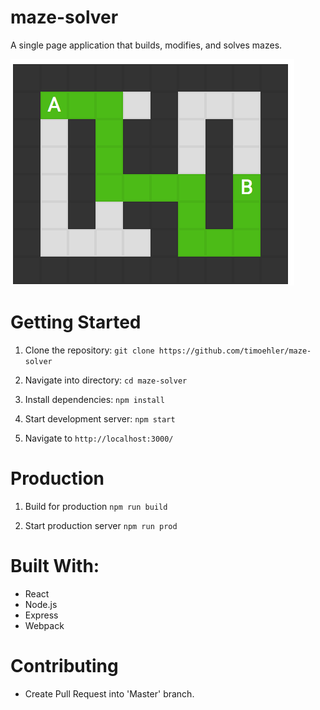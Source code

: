 # maze-solver
A single page application that builds, modifies, and solves mazes.

![screenshot](https://github.com/timoehler/maze-solver/blob/master/screenshots/maze-solver.png)

# Getting Started

1. Clone the repository:
`git clone https://github.com/timoehler/maze-solver`

1. Navigate into directory:
`cd maze-solver`

1. Install dependencies:
`npm install`

1. Start development server:
`npm start`

1. Navigate to `http://localhost:3000/`

# Production 

1. Build for production
`npm run build`

1. Start production server
`npm run prod`

# Built With:
* React
* Node.js
* Express
* Webpack

# Contributing
* Create Pull Request into 'Master' branch.